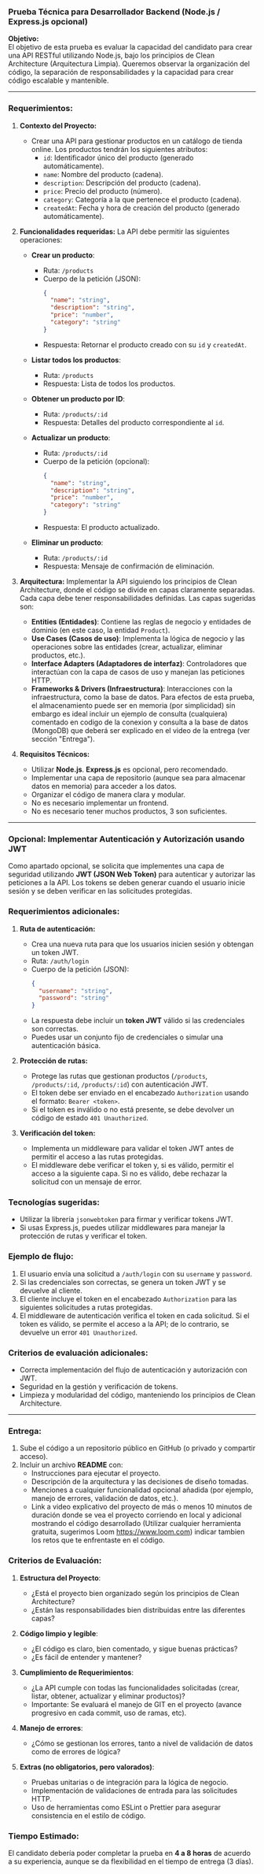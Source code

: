### **Prueba Técnica para Desarrollador Backend (Node.js / Express.js opcional)**

**Objetivo:**  
El objetivo de esta prueba es evaluar la capacidad del candidato para crear una API RESTful utilizando Node.js, bajo los principios de Clean Architecture (Arquitectura Limpia). Queremos observar la organización del código, la separación de responsabilidades y la capacidad para crear código escalable y mantenible.

***

### **Requerimientos:**

1. **Contexto del Proyecto:**
   - Crear una API para gestionar productos en un catálogo de tienda online. Los productos tendrán los siguientes atributos:
     - `id`: Identificador único del producto (generado automáticamente).
     - `name`: Nombre del producto (cadena).
     - `description`: Descripción del producto (cadena).
     - `price`: Precio del producto (número).
     - `category`: Categoría a la que pertenece el producto (cadena).
     - `createdAt`: Fecha y hora de creación del producto (generado automáticamente).

2. **Funcionalidades requeridas:**
   La API debe permitir las siguientes operaciones:
   
   - **Crear un producto**:
     - Ruta: `/products`
     - Cuerpo de la petición (JSON):
       ```json
       {
         "name": "string",
         "description": "string",
         "price": "number",
         "category": "string"
       }
       ```
     - Respuesta: Retornar el producto creado con su `id` y `createdAt`.

   - **Listar todos los productos**:
     - Ruta: `/products`
     - Respuesta: Lista de todos los productos.

   - **Obtener un producto por ID**:
     - Ruta: `/products/:id`
     - Respuesta: Detalles del producto correspondiente al `id`.

   - **Actualizar un producto**:
     - Ruta: `/products/:id`
     - Cuerpo de la petición (opcional):
       ```json
       {
         "name": "string",
         "description": "string",
         "price": "number",
         "category": "string"
       }
       ```
     - Respuesta: El producto actualizado.

   - **Eliminar un producto**:
     - Ruta: `/products/:id`
     - Respuesta: Mensaje de confirmación de eliminación.

3. **Arquitectura:**
   Implementar la API siguiendo los principios de Clean Architecture, donde el código se divide en capas claramente separadas. Cada capa debe tener responsabilidades definidas. Las capas sugeridas son:

   - **Entities (Entidades)**: Contiene las reglas de negocio y entidades de dominio (en este caso, la entidad `Product`).
   - **Use Cases (Casos de uso)**: Implementa la lógica de negocio y las operaciones sobre las entidades (crear, actualizar, eliminar productos, etc.).
   - **Interface Adapters (Adaptadores de interfaz)**: Controladores que interactúan con la capa de casos de uso y manejan las peticiones HTTP.
   - **Frameworks & Drivers (Infraestructura)**: Interacciones con la infraestructura, como la base de datos. Para efectos de esta prueba, el almacenamiento puede ser en memoria (por simplicidad) sin embargo es ideal incluir un ejemplo de consulta (cualquiera) comentado en codigo de la conexion y consulta a la base de datos (MongoDB) que deberá ser explicado en el video de la entrega (ver sección "Entrega").

4. **Requisitos Técnicos:**
   - Utilizar **Node.js**. **Express.js** es opcional, pero recomendado.
   - Implementar una capa de repositorio (aunque sea para almacenar datos en memoria) para acceder a los datos.
   - Organizar el código de manera clara y modular.
   - No es necesario implementar un frontend.
   - No es necesario tener muchos productos, 3 son suficientes.

***

### **Opcional: Implementar Autenticación y Autorización usando JWT**

Como apartado opcional, se solicita que implementes una capa de seguridad utilizando **JWT (JSON Web Token)** para autenticar y autorizar las peticiones a la API. Los tokens se deben generar cuando el usuario inicie sesión y se deben verificar en las solicitudes protegidas.

### **Requerimientos adicionales:**

1. **Ruta de autenticación:**
   - Crea una nueva ruta para que los usuarios inicien sesión y obtengan un token JWT.
   - Ruta: `/auth/login`
   - Cuerpo de la petición (JSON):
     ```json
     {
       "username": "string",
       "password": "string"
     }
     ```
   - La respuesta debe incluir un **token JWT** válido si las credenciales son correctas.
   - Puedes usar un conjunto fijo de credenciales o simular una autenticación básica.

2. **Protección de rutas:**
   - Protege las rutas que gestionan productos (`/products`, `/products/:id`, `/products/:id`) con autenticación JWT.
   - El token debe ser enviado en el encabezado `Authorization` usando el formato: `Bearer <token>`.
   - Si el token es inválido o no está presente, se debe devolver un código de estado `401 Unauthorized`.

3. **Verificación del token:**
   - Implementa un middleware para validar el token JWT antes de permitir el acceso a las rutas protegidas.
   - El middleware debe verificar el token y, si es válido, permitir el acceso a la siguiente capa. Si no es válido, debe rechazar la solicitud con un mensaje de error.

### **Tecnologías sugeridas:**
   - Utilizar la librería `jsonwebtoken` para firmar y verificar tokens JWT.
   - Si usas Express.js, puedes utilizar middlewares para manejar la protección de rutas y verificar el token.

### **Ejemplo de flujo:**

1. El usuario envía una solicitud a `/auth/login` con su `username` y `password`.
2. Si las credenciales son correctas, se genera un token JWT y se devuelve al cliente.
3. El cliente incluye el token en el encabezado `Authorization` para las siguientes solicitudes a rutas protegidas.
4. El middleware de autenticación verifica el token en cada solicitud. Si el token es válido, se permite el acceso a la API; de lo contrario, se devuelve un error `401 Unauthorized`.

### **Criterios de evaluación adicionales:**
   - Correcta implementación del flujo de autenticación y autorización con JWT.
   - Seguridad en la gestión y verificación de tokens.
   - Limpieza y modularidad del código, manteniendo los principios de Clean Architecture.

***

### **Entrega:**

1. Sube el código a un repositorio público en GitHub (o privado y compartir acceso).
2. Incluir un archivo **README** con:
   - Instrucciones para ejecutar el proyecto.
   - Descripción de la arquitectura y las decisiones de diseño tomadas.
   - Menciones a cualquier funcionalidad opcional añadida (por ejemplo, manejo de errores, validación de datos, etc.).
   - Link a video explicativo del proyecto de más o menos 10 minutos de duración donde se vea el proyecto corriendo en local y adicional mostrando el código desarrollado (Utilizar cualquier herramienta gratuita, sugerimos Loom https://www.loom.com) indicar tambien los retos que te enfrentaste en el código.

### **Criterios de Evaluación:**

1. **Estructura del Proyecto**: 
   - ¿Está el proyecto bien organizado según los principios de Clean Architecture?
   - ¿Están las responsabilidades bien distribuidas entre las diferentes capas?

2. **Código limpio y legible**:
   - ¿El código es claro, bien comentado, y sigue buenas prácticas?
   - ¿Es fácil de entender y mantener?

3. **Cumplimiento de Requerimientos**: 
   - ¿La API cumple con todas las funcionalidades solicitadas (crear, listar, obtener, actualizar y eliminar productos)?
   - Importante: Se evaluará el manejo de GIT en el proyecto (avance progresivo en cada commit, uso de ramas, etc).

4. **Manejo de errores**: 
   - ¿Cómo se gestionan los errores, tanto a nivel de validación de datos como de errores de lógica?

5. **Extras (no obligatorios, pero valorados)**:
   - Pruebas unitarias o de integración para la lógica de negocio.
   - Implementación de validaciones de entrada para las solicitudes HTTP.
   - Uso de herramientas como ESLint o Prettier para asegurar consistencia en el estilo de código.

### **Tiempo Estimado**: 
El candidato debería poder completar la prueba en **4 a 8 horas** de acuerdo a su experiencia, aunque se da flexibilidad en el tiempo de entrega (3 días).
